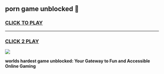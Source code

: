 
## porn game unblocked 👋
<h3>
<a href="https://premium.freeplayer.one?title=porn_game_unblocked&ref=13F">CLICK TO PLAY</a></h3>
<hr>

<h3>
<a href="https://premium.freeplayer.one?title=porn_game_unblocked&ref=13F">CLICK 2 PLAY</a>
  
</h3>

<a href="https://premium.freeplayer.one?title=porn_game_unblocked&ref=12F/"><img src="https://clearcache.store/games.png"></a>


**worlds hardest game unblocked: Your Gateway to Fun and Accessible Online Gaming**

